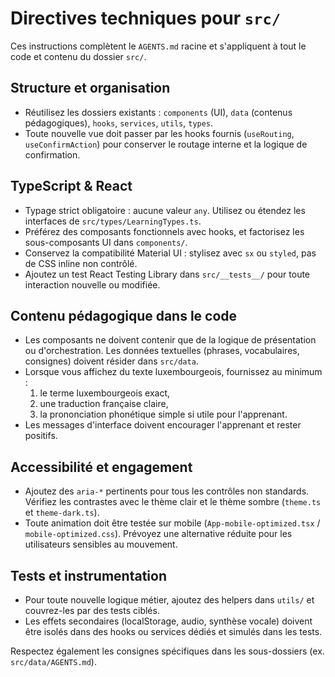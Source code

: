 # Directives techniques pour `src/`

Ces instructions complètent le `AGENTS.md` racine et s'appliquent à tout le code et contenu du dossier `src/`.

## Structure et organisation
- Réutilisez les dossiers existants : `components` (UI), `data` (contenus pédagogiques), `hooks`, `services`, `utils`, `types`.
- Toute nouvelle vue doit passer par les hooks fournis (`useRouting`, `useConfirmAction`) pour conserver le routage interne et la logique de confirmation.

## TypeScript & React
- Typage strict obligatoire : aucune valeur `any`. Utilisez ou étendez les interfaces de `src/types/LearningTypes.ts`.
- Préférez des composants fonctionnels avec hooks, et factorisez les sous-composants UI dans `components/`.
- Conservez la compatibilité Material UI : stylisez avec `sx` ou `styled`, pas de CSS inline non contrôlé.
- Ajoutez un test React Testing Library dans `src/__tests__/` pour toute interaction nouvelle ou modifiée.

## Contenu pédagogique dans le code
- Les composants ne doivent contenir que de la logique de présentation ou d'orchestration. Les données textuelles (phrases, vocabulaires, consignes) doivent résider dans `src/data`.
- Lorsque vous affichez du texte luxembourgeois, fournissez au minimum :
  1. le terme luxembourgeois exact,
  2. une traduction française claire,
  3. la prononciation phonétique simple si utile pour l'apprenant.
- Les messages d'interface doivent encourager l'apprenant et rester positifs.

## Accessibilité et engagement
- Ajoutez des `aria-*` pertinents pour tous les contrôles non standards. Vérifiez les contrastes avec le thème clair et le thème sombre (`theme.ts` et `theme-dark.ts`).
- Toute animation doit être testée sur mobile (`App-mobile-optimized.tsx` / `mobile-optimized.css`). Prévoyez une alternative réduite pour les utilisateurs sensibles au mouvement.

## Tests et instrumentation
- Pour toute nouvelle logique métier, ajoutez des helpers dans `utils/` et couvrez-les par des tests ciblés.
- Les effets secondaires (localStorage, audio, synthèse vocale) doivent être isolés dans des hooks ou services dédiés et simulés dans les tests.

Respectez également les consignes spécifiques dans les sous-dossiers (ex. `src/data/AGENTS.md`).
